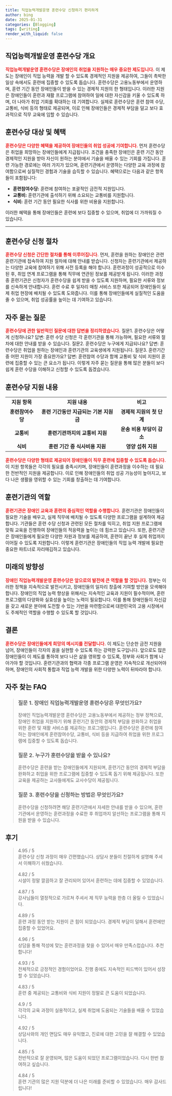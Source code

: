 ```yaml
---
title: 직업능력개발운영 훈련수당 신청하기 편리하게
author: bing
date: 2025-01-31
categories: [Blogging]
tags: [writing]
render_with_liquid: false
---
```



<h2 id='직업능력개발운영 훈련수당 개요'>직업능력개발운영 훈련수당 개요</h2>

<p><b><span style="color: #ee2323;">직업능력개발운영 훈련수당은 장애인의 취업을 지원하는 매우 중요한 제도입니다.</span></b> 이 제도는 장애인이 직업 능력을 개발 할 수 있도록 경제적인 지원을 제공하여, 그들이 촉박한 일상 속에서도 훈련에 집중할 수 있도록 돕습니다. 훈련수당은 고용노동부에서 운영하며, 훈련 기간 동안 장애인들이 받을 수 있는 경제적 지원의 한 형태입니다. 이러한 지원은 장애인들이 훈련과 재활 프로그램에 참여하여 일에 대한 자신감을 키울 수 있도록 하며, 더 나아가 취업 기회를 확대하는 데 기여합니다. 실제로 훈련수당은 훈련 참여 수당, 교통비, 식비 등의 형태로 제공되며, 이로 인해 장애인들은 경제적 부담을 덜고 보다 효과적으로 직무 교육에 임할 수 있습니다.</p>

<h2 id='훈련수당 대상 및 혜택'>훈련수당 대상 및 혜택</h2>

<p><b><span style="color: #ee2323;">훈련수당은 다양한 혜택을 제공하여 장애인들의 취업 성공에 기여합니다.</span></b> 먼저 훈련수당은 취업을 희망하는 장애인들에게 지급됩니다. 조건을 충족한 장애인은 훈련 기간 동안 경제적인 지원을 받아 자신이 원하는 분야에서 기술을 배울 수 있는 기회를 가집니다. 훈련 가능한 경로에는 여러 가지가 있으며, 훈련기관에서 운영하는 다양한 교육 과정에 참여함으로써 실질적인 경험과 기술을 습득할 수 있습니다. 혜택으로는 다음과 같은 항목들이 포함됩니다: 
<ul>
    <li><b>훈련참여수당:</b> 훈련에 참여하는 포괄적인 금전적 지원입니다.</li>
    <li><b>교통비:</b> 훈련기관에 출석하기 위해 소요되는 교통비를 지원합니다.</li>
    <li><b>식비:</b> 훈련 기간 동안 필요한 식사를 위한 비용을 지원합니다.</li>
</ul>
이러한 혜택을 통해 장애인들은 훈련에 보다 집중할 수 있으며, 취업에 더 가까워질 수 있습니다.</p>

<hr />

<h2 id='훈련수당 신청 절차'>훈련수당 신청 절차</h2>

<p><b><span style="color: #ee2323;">훈련수당 신청은 간단한 절차를 통해 이루어집니다.</span></b> 먼저, 훈련을 원하는 장애인은 관련 훈련기관에 접속하여 지원 절차에 대해 안내를 받습니다. 신청자는 훈련기관에서 제공하는 다양한 교육에 참여하기 위해 사전 등록을 해야 합니다. 훈련과정이 성공적으로 이수된 후, 취업 연계 프로그램을 통해 직무에 연관된 정보를 제공받게 됩니다. 
이러한 과정 중 훈련기관은 신청자가 훈련수당을 쉽게 받을 수 있도록 지원하며, 필요한 서류와 정보를 신속하게 안내합니다. 훈련 수료 후 일자리 매칭 서비스 또한 제공되어 장애인들이 실제 취업 현장에 배치될 수 있도록 도와줍니다. 이를 통해 장애인들에게 실질적인 도움을 줄 수 있으며, 취업 성공률을 높이는 데 기여하고 있습니다.</p>

<h2 id='자주 묻는 질문'>자주 묻는 질문</h2>

<p><b><span style="color: #ee2323;">훈련수당에 관한 일반적인 질문에 대한 답변을 정리하였습니다.</span></b> 질문1. 훈련수당은 어떻게 신청하나요? 답변: 훈련 수당 신청은 각 훈련기관을 통해 가능하며, 필요한 서류와 절차에 대한 안내를 받을 수 있습니다. 질문2. 훈련수당은 누구에게 지급되나요? 답변: 훈련수당은 취업을 원하는 장애인과 훈련기관의 교육생에게 지원됩니다. 질문3. 훈련기간 중 어떤 지원이 가장 중요한가요? 답변: 훈련참여 수당과 함께 교통비 및 식비 지원이 훈련에 집중할 수 있는 큰 요소가 됩니다. 이렇게 자주 묻는 질문을 통해 많은 분들이 보다 쉽게 훈련 수당을 이해하고 신청할 수 있도록 돕겠습니다.</p>

<h2 id='훈련수당 지원 내용'>훈련수당 지원 내용</h2>

<table>
    <tr>
        <td style="text-align: center; height: 17px;"><b>지원 항목</b></td>
        <td style="text-align: center; height: 17px;"><b>지원 내용</b></td>
        <td style="text-align: center; height: 17px;"><b>비고</b></td>
    </tr>
    <tr>
        <td style="text-align: center; height: 17px;"><b>훈련참여수당</b></td>
        <td style="text-align: center; height: 17px;"><b>훈련 기간동안 지급되는 기본 지원금</b></td>
        <td style="text-align: center; height: 17px;"><b>경제적 지원의 첫 단계</b></td>
    </tr>
    <tr>
        <td style="text-align: center; height: 17px;"><b>교통비</b></td>
        <td style="text-align: center; height: 17px;"><b>훈련기관까지의 교통비 지원</b></td>
        <td style="text-align: center; height: 17px;"><b>운송 비용 부담이 감소</b></td>
    </tr>
    <tr>
        <td style="text-align: center; height: 17px;"><b>식비</b></td>
        <td style="text-align: center; height: 17px;"><b>훈련 기간 중 식사비용 지원</b></td>
        <td style="text-align: center; height: 17px;"><b>영양 섭취 지원</b></td>
    </tr>
</table>

<p><b><span style="color: #ee2323;">훈련수당은 다양한 형태로 제공되어 장애인들이 직무 훈련에 집중할 수 있도록 돕습니다.</span></b> 이 지원 항목들은 각각의 필요를 충족시키며, 장애인들이 훈련과정을 이수하는 데 필요한 전반적인 지원을 제공합니다. 이로 인해 장애인들의 취업 성공 가능성이 높아지고, 보다 나은 생활을 영위할 수 있는 기회를 창출하는 데 기여합니다.</p>

<h2 id='훈련기관의 역할'>훈련기관의 역할</h2>

<p><b><span style="color: #ee2323;">훈련기관은 장애인 교육과 훈련의 중심적인 역할을 수행합니다.</span></b> 훈련기관은 장애인들이 필요한 기술을 배우고, 실제 직무에 배치될 수 있도록 다양한 프로그램을 설계하여 제공합니다. 기관들은 훈련 수당 신청과 관련된 모든 절차를 익히고, 취업 지원 프로그램에 맞춰 교육을 진행하여 장애인들의 적응력을 높이는 데 힘쓰고 있습니다. 또한, 훈련기관은 장애인들에게 필요한 다양한 자원과 정보를 제공하여, 훈련이 끝난 후 실제 취업까지 이어질 수 있도록 지원합니다. 이렇게 훈련기관은 장애인들의 직업 능력 개발에 필요한 중요한 파트너로 자리매김하고 있습니다.</p>

<h2 id='미래의 방향성'>미래의 방향성</h2>

<p><b><span style="color: #ee2323;">장애인 직업능력개발운영 훈련수당은 앞으로의 발전에 큰 역할을 할 것입니다.</span></b> 정부는 이러한 정책을 지속적으로 발전시키고, 장애인들의 일자리 창출에 기여할 방안을 모색해야 합니다. 장애인의 직업 능력 향상을 위해서는 지속적인 교육과 지원이 필수적이며, 훈련 프로그램의 다양화와 실효성을 높이는 노력이 필요합니다. 이를 통해 장애인들이 자신감을 갖고 새로운 분야에 도전할 수 있는 기반을 마련함으로써 대한민국의 고용 시장에서도 주체적인 역할을 수행할 수 있도록 할 것입니다.</p>

<h2 id='결론'>결론</h2>

<p><b><span style="color: #ee2323;">훈련수당은 장애인들에게 희망의 메시지를 전달합니다.</span></b> 이 제도는 단순한 금전 지원을 넘어, 장애인들이 각자의 꿈을 실현할 수 있도록 하는 강력한 도구입니다. 앞으로도 많은 장애인들이 이 제도를 통하여 보다 나은 삶을 영위할 수 있도록, 정부와 사회가 함께 나아가야 할 것입니다. 훈련기관과의 협력과 각종 프로그램 운영은 지속적으로 개선되어야 하며, 장애인의 사회적 통합과 직업 능력 개발을 위한 다양한 노력이 뒤따라야 합니다.</p>


<h2 id='자주_찾는_FAQ'>자주 찾는 FAQ</h2>
<div itemscope="" itemtype="https://schema.org/FAQPage"> 
<blockquote> 
<div itemscope="" itemprop="mainEntity" itemtype="https://schema.org/Question"> 
<h3 itemprop="name">질문 1. 장애인 직업능력개발운영 훈련수당은 무엇인가요?</h3> 
<div itemscope="" itemprop="acceptedAnswer" itemtype="https://schema.org/Answer"> 
<span itemprop="text"> 
<p>장애인 직업능력개발운영 훈련수당은 고용노동부에서 제공하는 정부 정책으로, 장애인 취업을 지원하기 위해 훈련기간 동안의 경제적 부담을 완화하고 취업을 위한 훈련 및 재활 서비스를 제공하는 프로그램입니다. 훈련수당은 훈련에 참여하는 장애인에게 훈련참여수당, 교통비, 식비 등을 지급하여 취업을 위한 프로그램에 집중할 수 있도록 돕습니다.</p> 
</span> 
</div> 
</div> 

<div itemscope="" itemprop="mainEntity" itemtype="https://schema.org/Question"> 
<h3 itemprop="name">질문 2. 누구가 훈련수당을 받을 수 있나요?</h3> 
<div itemscope="" itemprop="acceptedAnswer" itemtype="https://schema.org/Answer"> 
<span itemprop="text"> 
<p>훈련수당은 훈련을 받는 장애인들에게 지원되며, 훈련기간 동안의 경제적 부담을 완화하고 취업을 위한 프로그램에 집중할 수 있도록 돕기 위해 제공됩니다. 또한 교육을 제공하는 교사들에게도 교사수당이 제공됩니다.</p> 
</span> 
</div> 
</div> 

<div itemscope="" itemprop="mainEntity" itemtype="https://schema.org/Question"> 
<h3 itemprop="name">질문 3. 훈련수당을 신청하는 방법은 무엇인가요?</h3> 
<div itemscope="" itemprop="acceptedAnswer" itemtype="https://schema.org/Answer"> 
<span itemprop="text"> 
<p>훈련수당을 신청하려면 해당 훈련기관에서 자세한 안내를 받을 수 있으며, 훈련기관에서 운영하는 훈련과정을 수료한 후 취업까지 알선하는 프로그램을 통해 지원을 받을 수 있습니다.</p> 
</span> 
</div> 
</div> 
</blockquote> 
</div>
<h2 id='후기'>후기</h2>
<div itemscope itemtype="https://schema.org/Product">
  <blockquote>
  <div itemprop="review" itemscope itemtype="https://schema.org/Review">
      <div itemprop="reviewRating" itemscope itemtype="https://schema.org/Rating"> <span itemprop="ratingValue">4.95</span> / <span itemprop="bestRating">5</span> </div>
      <span itemprop="reviewBody">훈련수당 신청 과정이 매우 간편했습니다. 상담사 분들이 친절하게 설명해 주셔서 이해하기 쉬웠습니다.</span>
  </div>
  <br>
  <div itemprop="review" itemscope itemtype="https://schema.org/Review">
      <div itemprop="reviewRating" itemscope itemtype="https://schema.org/Rating"> <span itemprop="ratingValue">4.82</span> / <span itemprop="bestRating">5</span> </div>
      <span itemprop="reviewBody">시설이 정말 깔끔하고 잘 관리되어 있어서 훈련하는 데에 집중할 수 있었습니다.</span>
  </div>
  <br>
  <div itemprop="review" itemscope itemtype="https://schema.org/Review">
      <div itemprop="reviewRating" itemscope itemtype="https://schema.org/Rating"> <span itemprop="ratingValue">4.87</span> / <span itemprop="bestRating">5</span> </div>
      <span itemprop="reviewBody">강사님들이 열정적으로 가르쳐 주셔서 제 직무 능력을 한층 더 올릴 수 있었습니다.</span>
  </div>
  <br>
  <div itemprop="review" itemscope itemtype="https://schema.org/Review">
      <div itemprop="reviewRating" itemscope itemtype="https://schema.org/Rating"> <span itemprop="ratingValue">4.89</span> / <span itemprop="bestRating">5</span> </div>
      <span itemprop="reviewBody">훈련 과정 동안 받는 지원이 큰 힘이 되었습니다. 경제적 부담이 덜해서 훈련에만 집중할 수 있었어요.</span>
  </div>
  <br>
  <div itemprop="review" itemscope itemtype="https://schema.org/Review">
      <div itemprop="reviewRating" itemscope itemtype="https://schema.org/Rating"> <span itemprop="ratingValue">4.96</span> / <span itemprop="bestRating">5</span> </div>
      <span itemprop="reviewBody">상담을 통해 적성에 맞는 훈련과정을 찾을 수 있어서 매우 만족스럽습니다. 추천합니다!</span>
  </div>
  <br>
  <div itemprop="review" itemscope itemtype="https://schema.org/Review">
      <div itemprop="reviewRating" itemscope itemtype="https://schema.org/Rating"> <span itemprop="ratingValue">4.93</span> / <span itemprop="bestRating">5</span> </div>
      <span itemprop="reviewBody">전체적으로 긍정적인 경험이었어요. 진행 중에도 지속적인 피드백이 있어서 성장할 수 있었습니다.</span>
  </div>
  <br>
  <div itemprop="review" itemscope itemtype="https://schema.org/Review">
      <div itemprop="reviewRating" itemscope itemtype="https://schema.org/Rating"> <span itemprop="ratingValue">4.83</span> / <span itemprop="bestRating">5</span> </div>
      <span itemprop="reviewBody">훈련 중 제공되는 교통비와 식비 지원이 정말로 큰 도움이 되었습니다.</span>
  </div>
  <br>
  <div itemprop="review" itemscope itemtype="https://schema.org/Review">
      <div itemprop="reviewRating" itemscope itemtype="https://schema.org/Rating"> <span itemprop="ratingValue">4.9</span> / <span itemprop="bestRating">5</span> </div>
      <span itemprop="reviewBody">각각의 교육 과정이 실용적이고, 실제 취업에 도움되는 기술들을 배울 수 있었습니다.</span>
  </div>
  <br>
  <div itemprop="review" itemscope itemtype="https://schema.org/Review">
      <div itemprop="reviewRating" itemscope itemtype="https://schema.org/Rating"> <span itemprop="ratingValue">4.92</span> / <span itemprop="bestRating">5</span> </div>
      <span itemprop="reviewBody">상담사와의 개인 면담도 매우 유익했고, 진로에 대한 고민을 잘 해결할 수 있었습니다.</span>
  </div>
  <br>
  <div itemprop="review" itemscope itemtype="https://schema.org/Review">
      <div itemprop="reviewRating" itemscope itemtype="https://schema.org/Rating"> <span itemprop="ratingValue">4.85</span> / <span itemprop="bestRating">5</span> </div>
      <span itemprop="reviewBody">전반적으로 잘 운영되며, 많은 도움이 되었던 프로그램이었습니다. 다시 한번 참여하고 싶습니다.</span>
  </div>
  <br>
  <div itemprop="review" itemscope itemtype="https://schema.org/Review">
      <div itemprop="reviewRating" itemscope itemtype="https://schema.org/Rating"> <span itemprop="ratingValue">4.84</span> / <span itemprop="bestRating">5</span> </div>
      <span itemprop="reviewBody">훈련 기관의 많은 지원 덕분에 더 나은 미래를 준비할 수 있었습니다. 매우 감사드립니다!</span>
  </div>
  </blockquote>
</div>

